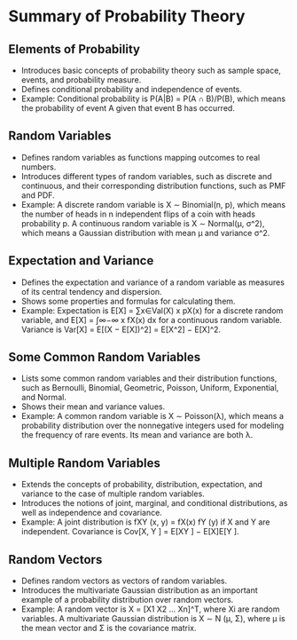 # Summary of Probability Theory

## Elements of Probability
- Introduces basic concepts of probability theory such as sample space, events, and probability measure.
- Defines conditional probability and independence of events.
- Example: Conditional probability is P(A|B) = P(A ∩ B)/P(B), which means the probability of event A given that event B has occurred.

## Random Variables
- Defines random variables as functions mapping outcomes to real numbers.
- Introduces different types of random variables, such as discrete and continuous, and their corresponding distribution functions, such as PMF and PDF.
- Example: A discrete random variable is X ∼ Binomial(n, p), which means the number of heads in n independent flips of a coin with heads probability p. A continuous random variable is X ∼ Normal(µ, σ^2), which means a Gaussian distribution with mean µ and variance σ^2.

## Expectation and Variance
- Defines the expectation and variance of a random variable as measures of its central tendency and dispersion.
- Shows some properties and formulas for calculating them.
- Example: Expectation is E[X] = ∑x∈Val(X) x pX(x) for a discrete random variable, and E[X] = ∫∞−∞ x fX(x) dx for a continuous random variable. Variance is Var[X] = E[(X − E[X])^2] = E[X^2] − E[X]^2.

## Some Common Random Variables
- Lists some common random variables and their distribution functions, such as Bernoulli, Binomial, Geometric, Poisson, Uniform, Exponential, and Normal.
- Shows their mean and variance values.
- Example: A common random variable is X ∼ Poisson(λ), which means a probability distribution over the nonnegative integers used for modeling the frequency of rare events. Its mean and variance are both λ.

## Multiple Random Variables
- Extends the concepts of probability, distribution, expectation, and variance to the case of multiple random variables.
- Introduces the notions of joint, marginal, and conditional distributions, as well as independence and covariance.
- Example: A joint distribution is fXY (x, y) = fX(x) fY (y) if X and Y are independent. Covariance is Cov[X, Y ] = E[XY ] − E[X]E[Y ].

## Random Vectors
- Defines random vectors as vectors of random variables.
- Introduces the multivariate Gaussian distribution as an important example of a probability distribution over random vectors.
- Example: A random vector is X = [X1 X2 ... Xn]^T, where Xi are random variables. A multivariate Gaussian distribution is X ∼ N (µ, Σ), where µ is the mean vector and Σ is the covariance matrix.
